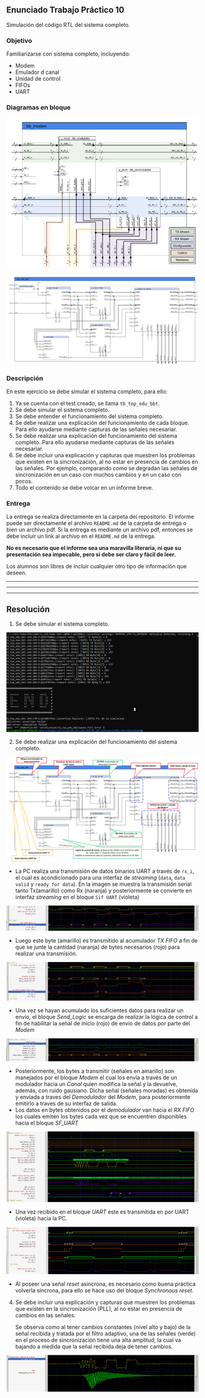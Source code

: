 ## Enunciado Trabajo Práctico 10

Simulación del código RTL del sistema completo.


### Objetivo

Familiarizarse con sistema completo, incluyendo:
- Modem
- Emulador d canal
- Unidad de control
- FIFOs
- UART


### Diagramas en bloque

![Diagrama en bloques del sistema](./images/BD-bb_modem.png)

![Diagrama en bloques del sistema](./images/BD-top_edu_bbt.png)


### Descripción

En este ejercicio se debe simular el sistema completo, para ello:
1. Ya se cuenta con el test creado, se llama `tb_top_edu_bbt`.
2. Se debe simular el sistema completo.
3. Se debe entender el funcionamiento del sistema completo.
4. Se debe realizar una explicación del funcionamiento de cada bloque.
    Para ello ayudarse mediante capturas de las señales necesariar.
5. Se debe realizar una explicación del funcionamiento del sistema completo.
    Para ello ayudarse mediante capturas de las señales necesariar.
6. Se debe incluir una explicación y capturas que muestren los problemas
    que existen en la sincronización, al no estar en presencia de
    cambios en las señales.
    Por ejemplo, comparando como se degradan las señales de sincronización
    en un caso con muchos cambios y en un caso con pocos.
7. Todo el contenido se debe volcar en un informe breve.


### Entrega

La entrega se realiza directamente en la carpeta del repositorio.
El informe puede ser directamente el archivo `README.md` de la carpeta
de entrega o bien un archivo pdf.
Si la entrega es mediante un archivo pdf, entonces se debe incluir un
link al archivo en el `README.md` de la entrega.

**No es necesario que el informe sea una maravilla literaria, ni que su
presentación sea impecable, pero si debe ser claro y fácil de leer.**

Los alumnos son libres de incluir cualquier otro tipo de información que deseen.

---
---
---

## Resolución

1. Se debe simular el sistema completo.

![GHDLSistema](./imgs_practica/img01.PNG)

2. Se debe realizar una explicación del funcionamiento del sistema completo.
   
![SistemaCompleto](./imgs_practica/img02.PNG)

   - La PC realiza una transmisión de datos binarios UART a través de `rx_i`, el cual es acondicionado para una interfaz de *streaming* (`data`, `data valid` y `ready for data`).
  En la imagen se muestra la transmisión serial tanto Tx(amarillo) como Rx (naranja) y posteriormente se convierte en interfaz *streaming* en el bloque `Sif UART` (violeta)

![UARTserial](./imgs_practica/img03.PNG)

   - Luego este byte (amarillo) es transmitido al acumulador *TX FIFO* a fin de que se junte la cantidad (naranja) de bytes necesarios (rojo) para realizar una transmisión.

![TXFIFO](./imgs_practica/img04.PNG)

   - Una vez se hayan acumulado los suficientes datos para realizar un envío, el bloque *Send_Logic* se encarga de realizar la lógica de control a fin de habilitar la señal de inicio (rojo) de envío de datos por parte del *Modem*

![SendLogic](./imgs_practica/img05.PNG)

   - Posteriormente, los bytes a transmitir (señales en amarillo) son manejados por el bloque *Modem* el cual los envía a través de un modulador hacia un *Canal* quien modifica la señal y la devuelve, además, con ruido gausiano. Dicha señal (señales moradas) es obtenida y enviada a traves del *Demodulador* del *Modem*, para posteriormente emitirlo a traves de su interfaz de salida.
   - Los datos en bytes obtenidos por el *demodulador* van hacia el *RX FIFO* los cuales emiten los bytes cada vez que se encuentren disponibles hacia el bloque *SF_UART*

![Modem](./imgs_practica/img06.PNG)

   - Una vez recibido en el bloque *UART* este es transmitida en por UART (violeta) hacia la PC.

![RXFIFO](./imgs_practica/img07.PNG)

   - Al poseer una señal *reset* asincrona, es necesario como buena práctica volverla síncrona, para ello se hace uso del bloque *Synchronous reset*.

4. Se debe incluir una explicación y capturas que muestren los problemas
    que existen en la sincronización (PLL), al no estar en presencia de
    cambios en las señales.
    
    Se observa como al tener cambios constantes (nivel alto y bajo) de la señal recibida y tratada por el filtro adaptivo, una de las señales (verde) en el proceso de sincronización tiene una alta amplitud, la cual va bajando a medida que la señal recibida deja de tener cambios.
    
![PLL](./imgs_practica/img08.PNG)
